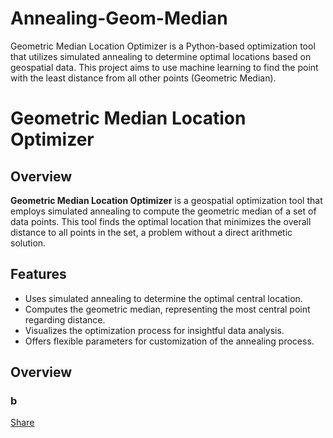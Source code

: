 # Annealing-Geom-Median
Geometric Median Location Optimizer is a Python-based optimization tool that utilizes simulated annealing to determine optimal locations based on geospatial data. This project aims to use machine learning to find the point with the least distance from all other points (Geometric Median).

# Geometric Median Location Optimizer

## Overview
**Geometric Median Location Optimizer** is a geospatial optimization tool that employs simulated annealing to compute the geometric median of a set of data points. This tool finds the optimal location that minimizes the overall distance to all points in the set, a problem without a direct arithmetic solution.

## Features
- Uses simulated annealing to determine the optimal central location.
- Computes the geometric median, representing the most central point regarding distance.
- Visualizes the optimization process for insightful data analysis.
- Offers flexible parameters for customization of the annealing process.

## Overview

### b
[Share](https://drive.google.com/file/d/1GAx5dgxehK4kYmSJG6YmmyTZkTQU2ok9/view?usp=drive_link)
